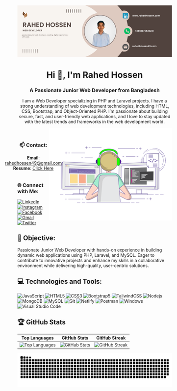 ![header](Rahed-Hossen-banner.png)

<h1 align="center">Hi 👋, I'm Rahed Hossen</h1>
<h3 align="center">A Passionate Junior Web Developer from Bangladesh</h3>












<p align="center">
  I am a Web Developer specializing in PHP and Laravel projects. I have a strong understanding of web development technologies, including HTML, CSS, Bootstrap, and Object-Oriented PHP. I’m passionate about building secure, fast, and user-friendly web applications, and I love to stay updated with the latest trends and frameworks in the web development world.
</p>


<img align="right" alt="Coding" width="400" src="https://raw.githubusercontent.com/devSouvik/devSouvik/master/gif3.gif">

<div align="left" style="display: flex; flex-direction: column; align-items: center; justify-content: space-between; text-align: center;">
  <div style="margin-top: 20px;">
    <h3>📫 Contact:</h3>
    <p>
      <strong>Email</strong>: <a href="mailto:rahedhossen49@gmail.com">rahedhossen49@gmail.com</a><br>
      <strong>Resume</strong>: <a href="please just blank this code any time upload " target="_blank">Click Here</a>
    </p>
  </div>
</div>

### 🌐 Connect with Me:
  <a href="https://www.linkedin.com/in/rahed-hossen-393b41294/" target="_blank">
    <img src="https://img.shields.io/badge/LinkedIn-%230077B5.svg?logo=linkedin&logoColor=white" alt="LinkedIn" />
  </a>
  <a href="https://www.instagram.com/rahed_hossen49/" target="_blank">
    <img src="https://img.shields.io/badge/Instagram-%23E4405F.svg?logo=instagram&logoColor=white" alt="Instagram" />
  </a>
  <a href="https://www.facebook.com/rahedhossen4/" target="_blank">
    <img src="https://img.shields.io/badge/Facebook-%231877F2.svg?logo=Facebook&logoColor=white" alt="Facebook" />
  </a>
  <a href="mailto:rahedhossen49@gmail.com" target="_blank">
    <img src="https://img.shields.io/badge/Gmail-D14836?logo=gmail&logoColor=white" alt="Gmail" />
  </a>
  <a href="https://x.com/RahedHossen49" target="_blank">
    <img src="https://img.shields.io/badge/X-1DA1F2?logo=x&logoColor=white" alt="Twitter" />
  </a>


## 🌟 Objective:
Passionate Junior Web Developer with hands-on experience in building dynamic web applications using PHP, Laravel, and MySQL. Eager to contribute to innovative projects and enhance my skills in a collaborative environment while delivering high-quality, user-centric solutions.

## 💻 Technologies and Tools:
![JavaScript](https://img.shields.io/badge/JavaScript-F7DF1E?style=for-the-badge&logo=javascript&logoColor=black)
![HTML5](https://img.shields.io/badge/HTML5-E34F26?style=for-the-badge&logo=html5&logoColor=white)
![CSS3](https://img.shields.io/badge/CSS3-1572B6?style=for-the-badge&logo=css3&logoColor=white)
![Bootstrap5](https://img.shields.io/badge/Bootstrap-563D7C?style=for-the-badge&logo=bootstrap&logoColor=white)
![TailwindCSS](https://img.shields.io/badge/tailwindcss-%2338B2AC.svg?style=for-the-badge&logo=tailwind-css&logoColor=white)
![Nodejs](https://img.shields.io/badge/Node.js-339933?style=for-the-badge&logo=nodedotjs&logoColor=white)
![MongoDB](https://img.shields.io/badge/MongoDB-4EA94B?style=for-the-badge&logo=mongodb&logoColor=white)
![MySQL](https://img.shields.io/badge/MySQL-4479A1?style=for-the-badge&logo=MySQL&logoColor=white) 
![Git](https://img.shields.io/badge/Git-F05032?style=for-the-badge&logo=git&logoColor=white)
![Netlify](https://img.shields.io/badge/Netlify-00C7B7?style=for-the-badge&logo=netlify&logoColor=white)
![Postman](https://img.shields.io/badge/Postman-FF6C37?style=for-the-badge&logo=Postman&logoColor=white)
![Windows](https://img.shields.io/badge/Windows-0078D6?style=for-the-badge&logo=windows&logoColor=white)
![Visual Studio Code](https://img.shields.io/badge/Visual_Studio_Code-0078D4?style=for-the-badge&logo=visual%20studio%20code&logoColor=white)

## 🏆 GitHub Stats
| Top Languages | GitHub Stats | GitHub Streak |
|:---:|:---:|:---:|
| ![Top Languages](https://github-readme-stats.vercel.app/api/top-langs/?username=rahedhossen49&theme=transparent&hide_border=true&include_all_commits=true&count_private=true&layout=compact) | ![GitHub Stats](https://github-readme-stats.vercel.app/api?username=rahedhossen49&theme=transparent&hide_border=true&include_all_commits=true&count_private=false) | ![GitHub Streak](https://github-readme-streak-stats.herokuapp.com/?user=rahedhossen49&theme=transparent&hide_border=true) |

<picture>
  <source
    media="(prefers-color-scheme: dark)"
    srcset="https://raw.githubusercontent.com/platane/snk/output/github-contribution-grid-snake-dark.svg"
  />
  <source
    media="(prefers-color-scheme: light)"
    srcset="https://raw.githubusercontent.com/platane/snk/output/github-contribution-grid-snake.svg"
  />
  <img
    alt="github contribution grid snake animation"
    src="https://raw.githubusercontent.com/platane/snk/output/github-contribution-grid-snake.svg"
  />
</picture>
